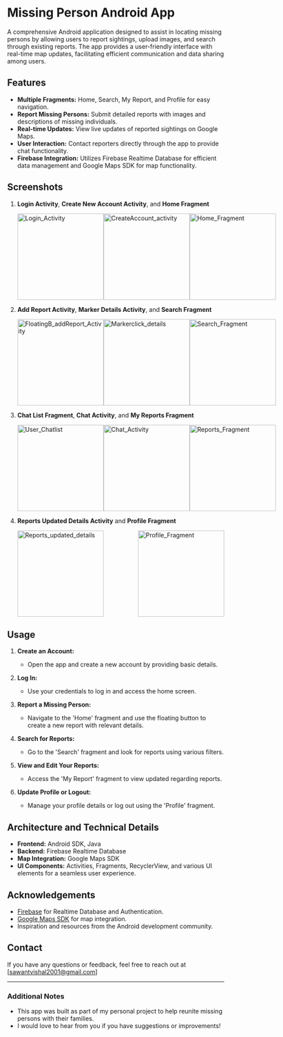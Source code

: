 # Missing Person Android App

A comprehensive Android application designed to assist in locating missing persons by allowing users to report sightings, upload images, and search through existing reports.
The app provides a user-friendly interface with real-time map updates, facilitating efficient communication and data sharing among users.

## Features

- **Multiple Fragments:** Home, Search, My Report, and Profile for easy navigation.
- **Report Missing Persons:** Submit detailed reports with images and descriptions of missing individuals.
- **Real-time Updates:** View live updates of reported sightings on Google Maps.
- **User Interaction:** Contact reporters directly through the app to provide chat functionality.
- **Firebase Integration:** Utilizes Firebase Realtime Database for efficient data management and Google Maps SDK for map functionality.

## Screenshots

1. **Login Activity**, **Create New Account Activity**, and **Home Fragment**  
   <div style="display: flex; justify-content: space-between;">
      <img src="https://github.com/user-attachments/assets/9d77d7ec-2f0a-4773-86b9-8c106e753d31" alt="Login_Activity" width="200">
      <img src="https://github.com/user-attachments/assets/32dd76dc-7123-46f9-a1c3-857b6038aec3" alt="CreateAccount_activity" width="200">
      <img src="https://github.com/user-attachments/assets/48783baa-3039-42a7-9b09-a6b9ca1571ac" alt="Home_Fragment" width="200">
   </div>

2. **Add Report Activity**, **Marker Details Activity**, and **Search Fragment**  
   <div style="display: flex; justify-content: space-between;">
      <img src="https://github.com/user-attachments/assets/fa9a9f0b-1d5e-442f-a341-ef4eae55d9f1" alt="FloatingB_addReport_Activity" width="200">
      <img src="https://github.com/user-attachments/assets/b9d03599-2ccb-4b71-819e-a6909439463f" alt="Markerclick_details" width="200">
      <img src="https://github.com/user-attachments/assets/bbb131dc-ce01-4eae-b32d-7449153dd60c" alt="Search_Fragment" width="200">
   </div>

3. **Chat List Fragment**, **Chat Activity**, and **My Reports Fragment**  
   <div style="display: flex; justify-content: space-between;">
      <img src="https://github.com/user-attachments/assets/a1540dc9-82e8-43ea-ab43-31759249b3ec" alt="User_Chatlist" width="200">
      <img src="https://github.com/user-attachments/assets/b6e2a1ff-1bda-4340-98a7-1798a0242aa9" alt="Chat_Activity" width="200">
      <img src="https://github.com/user-attachments/assets/b2ef805b-ceb7-4522-9e81-a0d9448bfc13" alt="Reports_Fragment" width="200">
   </div>

4. **Reports Updated Details Activity** and **Profile Fragment**  
   <div style="display: flex; justify-content: space-between;">
      <img src="https://github.com/user-attachments/assets/c7cd556b-8fed-4f37-8c0b-d6e1e6f15c09" alt="Reports_updated_details" width="200">
      <img src="https://github.com/user-attachments/assets/0906836d-51e5-4a48-92be-77beee2d2ff8" alt="Profile_Fragment" width="200">
   </div>




## Usage

1. **Create an Account:**
   - Open the app and create a new account by providing basic details.

2. **Log In:**
   - Use your credentials to log in and access the home screen.

3. **Report a Missing Person:**
   - Navigate to the 'Home' fragment and use the floating button to create a new report with relevant details.

4. **Search for Reports:**
   - Go to the 'Search' fragment and look for reports using various filters.

5. **View and Edit Your Reports:**
   - Access the 'My Report' fragment to view updated regarding reports.

6. **Update Profile or Logout:**
   - Manage your profile details or log out using the 'Profile' fragment.

## Architecture and Technical Details

- **Frontend:** Android SDK, Java
- **Backend:** Firebase Realtime Database
- **Map Integration:** Google Maps SDK
- **UI Components:** Activities, Fragments, RecyclerView, and various UI elements for a seamless user experience.



## Acknowledgements

- [Firebase](https://firebase.google.com/) for Realtime Database and Authentication.
- [Google Maps SDK](https://developers.google.com/maps/documentation/android-sdk/overview) for map integration.
- Inspiration and resources from the Android development community.

## Contact

If you have any questions or feedback, feel free to reach out at [sawantvishal2001@gmail.com]

---

### Additional Notes

- This app was built as part of my personal project to help reunite missing persons with their families.
- I would love to hear from you if you have suggestions or improvements!
